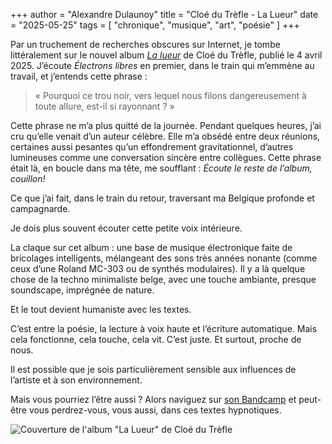 +++
author = "Alexandre Dulaunoy"
title = "Cloé du Trèfle - La Lueur"
date = "2025-05-25"
tags = [
    "chronique", "musique", "art", "poésie"
]
+++

Par un truchement de recherches obscures sur Internet, je tombe littéralement sur le nouvel album [*La lueur*](https://cloedutrefle.bandcamp.com/album/la-lueur) de Cloé du Trèfle, publié le 4 avril 2025. J’écoute *Électrons libres* en premier, dans le train qui m’emmène au travail, et j’entends cette phrase :

> « Pourquoi ce trou noir, vers lequel nous filons dangereusement à toute allure,
> est-il si rayonnant ? »

Cette phrase ne m’a plus quitté de la journée. Pendant quelques heures, j’ai cru qu’elle venait d’un auteur célèbre. Elle m’a obsédé entre deux réunions, certaines aussi pesantes qu’un effondrement gravitationnel, d’autres lumineuses comme une conversation sincère entre collègues. Cette phrase était là, en boucle dans ma tête, me soufflant : *Écoute le reste de l’album, couillon!*

Ce que j’ai fait, dans le train du retour, traversant ma Belgique profonde et campagnarde.

Je dois plus souvent écouter cette petite voix intérieure.

La claque sur cet album : une base de musique électronique faite de bricolages intelligents, mélangeant des sons très années nonante (comme ceux d’une Roland MC-303 ou de synthés modulaires).  Il y a là quelque chose de la techno minimaliste belge, avec une touche ambiante, presque soundscape, imprégnée de nature.

Et le tout devient humaniste avec les textes. 
 
C’est entre la poésie, la lecture à voix haute et l’écriture automatique.
Mais cela fonctionne, cela touche, cela vit. C’est juste. Et surtout, proche de nous.

Il est possible que je sois particulièrement sensible aux influences de l’artiste et à son environnement.

Mais vous pourriez l’être aussi ?  Alors naviguez sur [son Bandcamp](https://cloedutrefle.bandcamp.com/) et peut-être vous perdrez-vous, vous aussi, dans ces textes hypnotiques.

![Couverture de l'album "La Lueur" de Cloé du Trèfle](/images/cloe-du-trefle.jpg)

